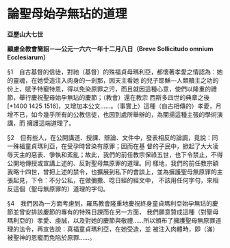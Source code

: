 # 論聖母始孕無玷的道理


**亞歷山大七世**

**顧慮全教會簡詔－—公元一六六一年十二月八日（Breve Sollicitudo omnium Ecclesiarum）**





§1　自古基督的信徒，對祂（基督）的殊福貞母瑪利亞，都懷著孝愛之情認為︰她的靈魂，在她受造注入肉身的一剎那，因天主看她
的兒子耶穌—人類贖主之功的份上，賦予特寵特恩，得以免染原罪之污，而且就因這種心意，使們以隆重的禮節，舉行慶祝聖母始孕無玷的慶節；（教會）還在教宗
西斯多四世的典章之後[*1400 1425 
1516]，又增加本公文……。（事實上）這種（自古相傳的）孝愛，月增不已，如今幾乎所有的公教信徒，也因到處所舉辦的，為闡揚這種主張的學術演講，而
擁護這端道理了。

§2　但有些人，在公開講道、授課、辯論、文件中，發表相反的論調，竟說︰同一殊福童貞瑪利亞，在受孕時曾染有原罪；因而在基
督的子民中，掀起了大大凌辱天主的惡表、爭執和紊亂；故此，我們的前任教宗保祿五世，也下令禁止，不得公開地傳授或宣講上述的、反對聖母無原罪的道理。同
樣地，我們的前任教宗額我略十四世，曾把上述的禁令，也擴展到私下的會談上，並為擁護聖母無原罪的主張起見，下令︰不分公私，在做彌撒、唸日經的經文中，
不該用任何字句，來相反這個（聖母無原罪的）道理的字句。

§4　我們因為一方面考慮到，羅馬教會隆重地慶祝終身童貞瑪利亞始孕無玷的慶節並曾安排該慶節的專有的特殊日課而在另一方面，
我們願意贊成這種（對聖母瑪利亞的）孝愛、虔誠，以及對她的慶節與敬禮……所以頒布了擁護聖母無原罪道理的法令，再宣告說︰真福童貞瑪利亞，在她受造，並
被注入肉體時，即（滿）被聖神的恩寵而免陷於原罪……。

